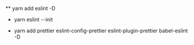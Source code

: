 \*\* yarn add eslint -D

- yarn eslint --init

* yarn add prettier eslint-config-prettier eslint-plugin-prettier babel-eslint -D
